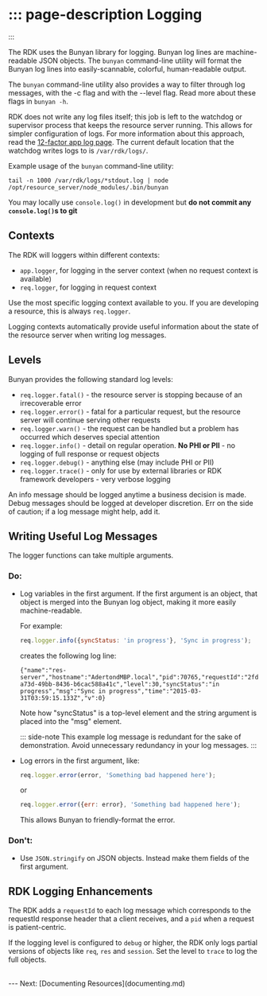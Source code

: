 ::: page-description
Logging
=======
:::

The RDK uses the Bunyan library for logging. Bunyan log lines are machine-readable JSON objects. The `bunyan` command-line utility will format the Bunyan log lines into easily-scannable, colorful, human-readable output.

The `bunyan` command-line utility also provides a way to filter through log messages, with the -c flag and with the --level flag. Read more about these flags in `bunyan -h`.

RDK does not write any log files itself; this job is left to the watchdog or supervisor process that keeps the resource server running. This allows for simpler configuration of logs.
For more information about this approach, read the [12-factor app log page](http://12factor.net/logs).
The current default location that the watchdog writes logs to is `/var/rdk/logs/`.

Example usage of the `bunyan` command-line utility:  
```
tail -n 1000 /var/rdk/logs/*stdout.log | node /opt/resource_server/node_modules/.bin/bunyan
```

You may locally use `console.log()` in development but **do not commit any `console.log()`s to git**

## Contexts
The RDK will loggers within different contexts:
 * `app.logger`, for logging in the server context (when no request context is available)
 * `req.logger`, for logging in request context

Use the most specific logging context available to you. If you are developing a resource, this is always `req.logger`.

Logging contexts automatically provide useful information about the state of the resource server when writing log messages.

## Levels
Bunyan provides the following standard log levels:
 * `req.logger.fatal()` - the resource server is stopping because of an irrecoverable error
 * `req.logger.error()` - fatal for a particular request, but the resource server will continue serving other requests
 * `req.logger.warn()` - the request can be handled but a problem has occurred which deserves special attention
 * `req.logger.info()` - detail on regular operation. **No PHI or PII** - no logging of full response or request objects
 * `req.logger.debug()` - anything else (may include PHI or PII)
 * `req.logger.trace()` - only for use by external libraries or RDK framework developers - very verbose logging

An info message should be logged anytime a business decision is made.
Debug messages should be logged at developer discretion. Err on the side of caution; if a log message might help, add it.

## Writing Useful Log Messages
The logger functions can take multiple arguments.

### Do:

* Log variables in the first argument. If the first argument is an object, that object is merged into the Bunyan log object, making it more easily machine-readable.

    For example:
    ```JavaScript
    req.logger.info({syncStatus: 'in progress'}, 'Sync in progress');
    ```
    creates the following log line:
    ```
    {"name":"res-server","hostname":"AdertondMBP.local","pid":70765,"requestId":"2fdd54eb-a73d-49bb-8436-b6cac588a41c","level":30,"syncStatus":"in progress","msg":"Sync in progress","time":"2015-03-31T03:59:15.133Z","v":0}
    ```
    Note how "syncStatus" is a top-level element and the string argument is placed into the "msg" element.

    ::: side-note
    This example log message is redundant for the sake of demonstration. Avoid unnecessary redundancy in your log messages.
    :::

* Log errors in the first argument, like:

    ```JavaScript
    req.logger.error(error, 'Something bad happened here');
    ```
    or
    ```JavaScript
    req.logger.error({err: error}, 'Something bad happened here');
    ```
    This allows Bunyan to friendly-format the error.



### Don't:

* Use `JSON.stringify` on JSON objects. Instead make them fields of the first argument.

## RDK Logging Enhancements
The RDK adds a `requestId` to each log message which corresponds to the requestId response header that a client receives, and a `pid` when a request is patient-centric.

If the logging level is configured to `debug` or higher, the RDK only logs partial versions of objects like `req`, `res` and `session`. Set the level to `trace` to log the full objects.

<br />
---
Next: [Documenting Resources](documenting.md)
